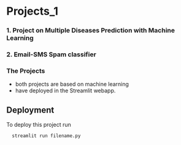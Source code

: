 # Projects_1

### 1. Project on Multiple Diseases Prediction with Machine Learning
### 2. Email-SMS Spam classifier

### The Projects
- both projects are based on machine learning 
- have deployed in the Streamlit webapp.



## Deployment

To deploy this project run

```bash
  streamlit run filename.py
```



